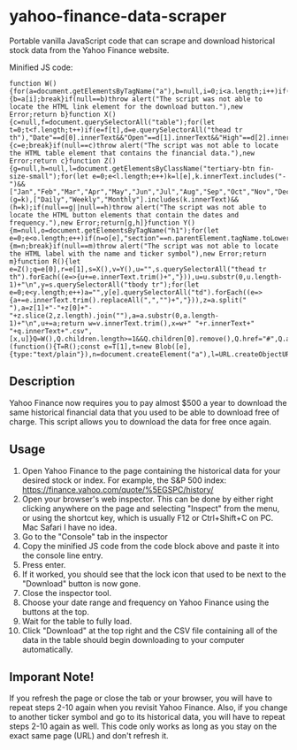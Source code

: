 # yahoo-finance-data-scraper
Portable vanilla JavaScript code that can scrape and download historical stock data from the Yahoo Finance website.

Minified JS code:

```
function W(){for(a=document.getElementsByTagName("a"),b=null,i=0;i<a.length;i++)if("Download"==a[i].innerText){b=a[i];break}if(null==b)throw alert("The script was not able to locate the HTML link element for the download button."),new Error;return b}function X(){c=null,f=document.querySelectorAll("table");for(let t=0;t<f.length;t++)if(e=f[t],d=e.querySelectorAll("thead tr th"),"Date"==d[0].innerText&&"Open"==d[1].innerText&&"High"==d[2].innerText){c=e;break}if(null==c)throw alert("The script was not able to locate the HTML table element that contains the financial data."),new Error;return c}function Z(){g=null,h=null,l=document.getElementsByClassName("tertiary-btn fin-size-small");for(let e=0;e<l.length;e++)k=l[e],k.innerText.includes("-")&&["Jan","Feb","Mar","Apr","May","Jun","Jul","Aug","Sep","Oct","Nov","Dec"].includes(k.innerText.substr(0,3))&&(g=k),["Daily","Weekly","Monthly"].includes(k.innerText)&&(h=k);if(null==g||null==h)throw alert("The script was not able to locate the HTML button elements that contain the dates and frequency."),new Error;return[g,h]}function Y(){m=null,o=document.getElementsByTagName("h1");for(let e=0;e<o.length;e++)if(n=o[e],"section"==n.parentElement.tagName.toLowerCase()){m=n;break}if(null==m)throw alert("The script was not able to locate the HTML label with the name and ticker symbol"),new Error;return m}function R(){let e=Z();q=e[0],r=e[1],s=X(),v=Y(),u="",s.querySelectorAll("thead tr th").forEach((e=>{u+=e.innerText.trim()+","})),u=u.substr(0,u.length-1)+"\n",y=s.querySelectorAll("tbody tr");for(let e=0;e<y.length;e++)a="",y[e].querySelectorAll("td").forEach((e=>{a+=e.innerText.trim().replaceAll(",","")+","})),z=a.split(" "),a=z[1]+"-"+z[0]+"-"+z.slice(2,z.length).join(""),a=a.substr(0,a.length-1)+"\n",u+=a;return w=v.innerText.trim(),x=w+" "+r.innerText+" "+q.innerText+".csv",[x,u]}Q=W(),Q.children.length>=1&&Q.children[0].remove(),Q.href="#",Q.addEventListener("click",(function(){T=R();const e=T[1],t=new Blob([e],{type:"text/plain"}),n=document.createElement("a"),l=URL.createObjectURL(t);n.href=l,n.download=T[0],n.click(),n.remove()}));
```

## Description

Yahoo Finance now requires you to pay almost $500 a year to download the same historical financial data that you used to be able to download free of charge.
This script allows you to download the data for free once again.

## Usage
1. Open Yahoo Finance to the page containing the historical data for your desired stock or index. For example, the S&P 500 index: https://finance.yahoo.com/quote/%5EGSPC/history/
2. Open your browser's web inspector. This can be done by either right clicking anywhere on the page and selecting "Inspect" from the menu, or using the shortcut key, which is usually F12 or Ctrl+Shift+C on PC. Mac Safari I have no idea.
3. Go to the "Console" tab in the inspector
4. Copy the minified JS code from the code block above and paste it into the console line entry.
5. Press enter.
6. If it worked, you should see that the lock icon that used to be next to the "Download" button is now gone.
7. Close the inspector tool.
8. Choose your date range and frequency on Yahoo Finance using the buttons at the top.
9. Wait for the table to fully load.
10. Click "Download" at the top right and the CSV file containing all of the data in the table should begin downloading to your computer automatically.

## Imporant Note!
If you refresh the page or close the tab or your browser, you will have to repeat steps 2-10 again when you revisit Yahoo Finance. 
Also, if you change to another ticker symbol and go to its historical data, you will have to repeat steps 2-10 again as well.
This code only works as long as you stay on the exact same page (URL) and don't refresh it.
